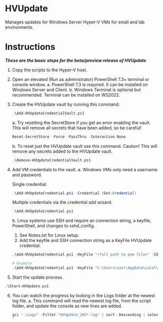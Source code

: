 # HVUpdate
Manages updates for Windows Server Hyper-V VMs for small and lab environments.

# Instructions

__*These are the basic steps for the beta/preview release of HVUpdate*__

1. Copy the scripts to the Hyper-V host.
2. Open an elevated (Run as administrator) PowerShell 7.3+ terminal or console window.
    a. PowerShell 7.3 is required. It can be installed on Windows Server and Client.
    b. Windows Terminal is optional but recommended. Terminal can be installed on WS2022.
3. Create the HVUpdate vault by running this command:
   
   ```powershell
   .\Add-HVUpdateCredentialVault.ps1
   ```

    a. Try resetting the SecretStore if you get an error enabling the vault. This will remove all secrets that have been added, so be careful!

    ```powershell
    Reset-SecretStore -Force -PassThru -Interaction None
    ```

    b. To reset just the HVUpdate vault use this command. Caution! This will remove any secrets added to the HVUpdate vault.

   ```powershell
   .\Remove-HVUpdateCredentialVault.ps1
   ```

4. Add VM credentials to the vault.
    a. Windows VMs only need a username and password.

    Single credential:

   ```powershell
   .\Add-HVUpdateCredential.ps1 -Credential (Get-Credential)
   ```

    Multiple credentials via the credential add wizard:

    ```powershell
   .\Add-HVUpdateCredential.ps1
   ```


    b. Linux systems use SSH and require an connection string, a keyfile, PowerShell, and changes to sshd_config. 
      1. See Notes.txt for Linux setup. 
      2. Add the keyfile and SSH connection string as a KeyFile HVUpdate credential.

    ```powershell
   .\Add-HVUpdateCredential.ps1 -KeyFile "<full path to pem file>" -SSHPath '<user>@[IP|hostname|FQDN]'
   ```

   ```powershell
   # Example
   .\Add-HVUpdateCredential.ps1 -KeyFile "C:\Users\user\AppData\Local\HVUpdate\server-kp.pem" -SSHPath 'bawb@gateway'
   ```

5. Start the update process.

```powershell
.\Start-HVUpdate.ps1
```

6. You can watch the progress by looking in the Logs folder at the newest log file.
    a. This command will read the newest log file, from the script folder, and update the console as new lines are added.

    ```powershell
    gci ".\Logs" -Filter "HVUpdate_202*.log" | sort -Descending | select -First 1 | % { gc "$($_.FullName)" -wait }
    ```
